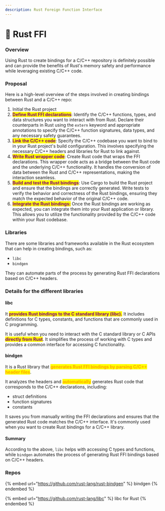 ```yaml
---
description: Rust Foreign Function Interface
---
```


# 🛃 Rust FFI

### Overview

Using Rust to create bindings for a C/C++ repository is definitely possible and can provide the benefits of Rust's memory safety and performance while leveraging existing C/C++ code.



### Proposal

Here is a high-level overview of the steps involved in creating bindings between Rust and a C/C++ repo:

1. Initial the Rust project
2. <mark style="color:purple;">**Define Rust FFI declarations**</mark>: Identify the C/C++ functions, types, and data structures you want to interact with from Rust. Declare their counterparts in Rust using the `extern` keyword and appropriate annotations to specify the C/C++ function signatures, data types, and any necessary safety guarantees.
3. <mark style="color:purple;">**Link the C/C++ code**</mark>: Specify the C/C++ codebase you want to bind to in your Rust project's build configuration. This involves specifying the necessary C/C++ headers and libraries for Rust to link against.
4. <mark style="color:purple;">**Write Rust wrapper code**</mark>: Create Rust code that wraps the FFI declarations. This wrapper code acts as a bridge between the Rust code and the underlying C/C++ functionality. It handles the conversion of data between the Rust and C/C++ representations, making the interaction seamless.
5. <mark style="color:purple;">**Build and test the Rust bindings**</mark>: Use Cargo to build the Rust project and ensure that the bindings are correctly generated. Write tests to verify the behavior and correctness of the Rust bindings, ensuring they match the expected behavior of the original C/C++ code.
6. <mark style="color:purple;">**Integrate the Rust bindings:**</mark> Once the Rust bindings are working as expected, you can integrate them into your Rust application or library. This allows you to utilize the functionality provided by the C/C++ code within your Rust codebase.

### Libraries

There are some libraries and frameworks available in the Rust ecosystem that can help in creating bindings, such as:

* `libc`
* `bindgen`

They can automate parts of the process by generating Rust FFI declarations based on C/C++ headers.

### Details for the different libraries

#### libc

It <mark style="color:purple;">**provides Rust bindings to the C standard library (libc).**</mark> It includes definitions for C types, constants, and functions that are commonly used in C programming.

It is useful when you need to interact with the C standard library or C APIs <mark style="color:purple;">**directly from Rust**</mark>. It simplifies the process of working with C types and provides a common interface for accessing C functionality.

#### bindgen

It is a Rust library that <mark style="color:orange;">**generates Rust FFI bindings by parsing C/C++ header files**</mark>.&#x20;

It analyzes the headers and <mark style="color:orange;">**automatically**</mark> generates Rust code that corresponds to the C/C++ declarations, including:

* struct definitions
* function signatures
* &#x20;constants

It saves you from manually writing the FFI declarations and ensures that the generated Rust code matches the C/C++ interface. It's commonly used when you want to create Rust bindings for a C/C++ library.

#### Summary

According to the above, `libc` helps with accessing C types and functions, while `bindgen` automates the process of generating Rust FFI bindings based on C/C++ headers.

### Repos

{% embed url="https://github.com/rust-lang/rust-bindgen" %}
bindgen
{% endembed %}

{% embed url="https://github.com/rust-lang/libc" %}
libc for Rust
{% endembed %}
